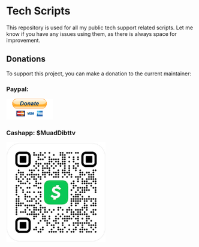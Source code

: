 # Tech Scripts

This repository is used for all my public tech support related scripts.
Let me know if you have any issues using them, as there is always space for improvement.


## Donations
To support this project, you can make a donation to the current maintainer:

### Paypal:

[![Paypal](https://github.com/therealatreides/TechScripts/blob/main/ImageRepository/paypal_btn_donateCC_LG_1.gif)](https://www.paypal.com/donate/?hosted_button_id=E6BPVFVTQ6TKU)

### Cashapp: $MuadDibttv

<img src="https://github.com/therealatreides/TechScripts/blob/main/ImageRepository/cashapp_qr.png" alt="Cashapp QR for $MuadDibttv" width="265px">
